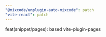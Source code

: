 ```yaml
---
"@mixcode/unplugin-auto-mixcode": patch
"vite-react": patch
---
```


feat(snippet/pages): based vite-plugin-pages
